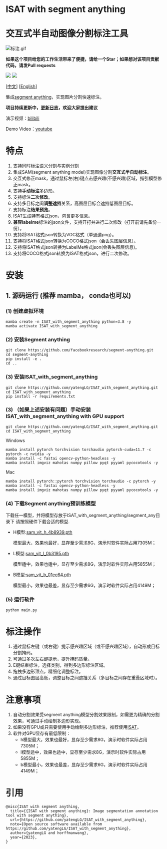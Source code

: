 # ISAT with segment anything
# 交互式半自动图像分割标注工具

![标注.gif](./display/标注%20-big-original.gif)

**如果这个项目给您的工作生活带来了便捷，请给一个Star；如果想对该项目贡献代码，请发Pull requests**

![](https://img.shields.io/github/stars/yatengLG/ISAT_with_segment_anything?style=social)
![](https://img.shields.io/github/forks/yatengLG/ISAT_with_segment_anything?style=social)

[[中文](README.md)]         [[English](README-en.md)]

集成[segment anything](https://github.com/facebookresearch/segment-anything)，实现图片分割快速标注。

**项目持续更新中，[更新日志](./UpdateLog.md)，欢迎大家提出建议**

演示视频：[bilibili](https://www.bilibili.com/video/BV1Lk4y1J7uB/)

Demo Video：[youtube](https://www.youtube.com/watch?v=yLdZCPmX-Bc)



# 特点

1. 支持同时标注语义分割与实例分割
2. 集成SAM(segment anything model)实现图像分割**交互式半自动标注**。
3. 交互式修正mask，通过鼠标左(右)键点击感兴趣(不感兴趣)区域，指引模型修正mask。
4. 支持**手动标注**多边形。
5. 支持标注**二次修改**。
6. 支持多目标之间**调整遮挡**关系，高图层目标会遮挡低图层目标。
7. 支持标注**结果预览**。
8. ISAT生成特有格式json，包含更多信息。
9. **兼容labelme**标注的json文件，支持开打并进行二次修改（打开前请先备份一份）。
10. 支持将ISAT格式json转换为VOC格式（单通道png）。
11. 支持将ISAT格式json转换为COCO格式json（会丢失图层信息）。
12. 支持将ISAT格式json转换为LabelMe格式json(会丢失图层信息)。
13. 支持将COCO格式json转换为ISAT格式json，进行二次修改。

# 安装
## 1. 源码运行 (推荐 mamba， conda也可以)
### (1) 创建虚拟环境
```shell
mamba create -n ISAT_with_segment_anything python=3.8 -y
mamba activate ISAT_with_segment_anything
```
### (2) 安装Segment anything
```shell
git clone https://github.com/facebookresearch/segment-anything.git
cd segment-anything
pip install -e .
cd ..
```
### (3) 安装ISAT_with_segment_anything
```shell
git clone https://github.com/yatengLG/ISAT_with_segment_anything.git
cd ISAT_with_segment_anything
pip install -r requirements.txt
```
### (3) （如果上述安装有问题）手动安装ISAT_with_segment_anything with GPU support
```shell
git clone https://github.com/yatengLG/ISAT_with_segment_anything.git
cd ISAT_with_segment_anything
```
Windows
```shell
mamba install pytorch torchvision torchaudio pytorch-cuda=11.7 -c pytorch -c nvidia -y
mamba install -c fastai opencv-python-headless -y
mamba install imgviz mahotas numpy pillow pyqt pyyaml pycocotools -y
```
Mac
```shell
mamba install pytorch::pytorch torchvision torchaudio -c pytorch -y
mamba install -c fastai opencv-python-headless -y
mamba install imgviz mahotas numpy pillow pyqt pyyaml pycocotools -y
```
### (4) 下载Segment anything预训练模型
下载任一模型，并将模型存放于ISAT_with_segment_anything/segment_any目录下
请按照硬件下载合适的模型.

- H模型:[sam_vit_h_4b8939.pth](https://dl.fbaipublicfiles.com/segment_anything/sam_vit_h_4b8939.pth)
    
    模型最大，效果也最好，显存至少需求8G，演示时软件实际占用7305M；
- L模型:[sam_vit_l_0b3195.pth](https://dl.fbaipublicfiles.com/segment_anything/sam_vit_l_0b3195.pth)
    
    模型适中，效果也适中，显存至少需求8G，演示时软件实际占用5855M；
- B模型:[sam_vit_b_01ec64.pth](https://dl.fbaipublicfiles.com/segment_anything/sam_vit_b_01ec64.pth)
    
    模型最小，效果也最差，显存至少需求6G，演示时软件实际占用4149M；

### (5) 运行软件
```shell
python main.py
```


# 标注操作

1. 通过鼠标左键（或右键）提示感兴趣区域（或不感兴趣区域），自动形成目标分割掩码。
2. 可通过多次左右键提示，提升掩码质量。
3. E键结束标注，选择类别，得到多边形标注区域。
4. 拖拽多边形顶点，精细化调整标注。
5. 通过目标图层高低，调整目标之间遮挡关系（多目标之间存在重叠区域时）。

# 注意事项
1. 自动分割效果受segment anything模型分割效果限制，如需更为精确的分割效果，可通过手动绘制多边形实现。
2. 如果没有GPU或只需要使用手动绘制多边形标注，推荐使用[ISAT](https://github.com/yatengLG/ISAT)。
3. 软件对GPU显存有最低限制：
    - h模型最大，效果也最好，显存至少需求8G，演示时软件实际占用7305M；
    - l模型适中，效果也适中，显存至少需求8G，演示时软件实际占用5855M；
    - b模型最小，效果也最差，显存至少需求6G，演示时软件实际占用4149M；

# 引用
```text
@misc{ISAT with segment anything,
  title={{ISAT with segment anything}: Image segmentation annotation tool with segment anything},
  url={https://github.com/yatengLG/ISAT_with_segment_anything},
  note={Open source software available from https://github.com/yatengLG/ISAT_with_segment_anything},
  author={yatengLG and horffmanwang},
  year={2023},
}
```
